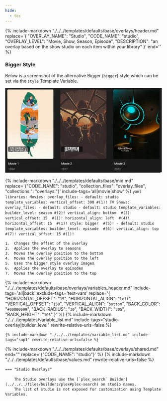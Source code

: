 ```yaml
---
hide:
  - toc
---
```

{%
    include-markdown "./../../templates/defaults/base/overlays/header.md"
    replace='{
        "OVERLAY_NAME": "Studio", 
        "CODE_NAME": "studio",
        "OVERLAY_LEVEL": "Movie, Show, Season, Episode",
        "DESCRIPTION": "an overlay based on the show studio on each item within your library"
    }'
    end='<!--rec-sub-->'
%}

### Bigger Style

Below is a screenshot of the alternative Bigger (`bigger`) style which can be set via the `style` Template Variable.

![studio_bigger](../../assets/images/defaults/overlays/studio_bigger.jpg)

{% 
    include-markdown "./../../templates/defaults/base/mid.md" 
    replace='{"CODE_NAME": "studio", "collection_files": "overlay_files", "collections:": "overlays:"}' 
    include-tags='all|movie|show' 
%}
    ```yaml
    libraries:
      Movies:
        overlay_files:
          - default: studio
            template_variables:
              vertical_offset: 390 #(1)!
      TV Shows:
        overlay_files:
          - default: studio
          - default: studio
            template_variables:
              builder_level: season #(2)!
              vertical_align: bottom  #(3)!
              vertical_offset: 15  #(1)!
              horizontal_align: left  #(4)!
              horizontal_offset: 15  #(1)!
              style: bigger  #(5)!
          - default: studio
            template_variables:
              builder_level: episode  #(6)!
              vertical_align: top  #(7)!
              vertical_offset: 15 #(1)!
    ```

    1.  Changes the offset of the overlay
    2.  Applies the overlay to seasons
    3.  Moves the overlay position to the bottom
    4.  Moves the overlay position to the left
    5.  Uses the bigger style overlay images
    6.  Applies the overlay to episodes
    7.  Moves the overlay position to the top

{% 
    include-markdown "./../../templates/defaults/base/overlays/variables_header.md"
    include-tags='all|back'
    exclude-tags='text-vars'
    replace='{
        "HORIZONTAL_OFFSET": "`15`",
        "HORIZONTAL_ALIGN": "`left`",
        "VERTICAL_OFFSET": "`150`",
        "VERTICAL_ALIGN": "`bottom`",
        "BACK_COLOR": "`#00000099`",
        "BACK_RADIUS": "`30`",
        "BACK_WIDTH": "`305`",
        "BACK_HEIGHT": "`105`"
    }'
%}
    {%
        include-markdown "./../../templates/variable_list.md"
        include-tags="studio-overlay|builder_level"
        rewrite-relative-urls=false
    %}

    {% include-markdown "./../../templates/variable_list.md" include-tags="sup1" rewrite-relative-urls=false %}

{% include-markdown "./../../templates/defaults/base/overlays/shared.md" end="<!--text-variables-->" replace='{"CODE_NAME": "studio"}' %}
{% include-markdown "./../../templates/defaults/base/values.md" rewrite-relative-urls=false %}

    === "Studio Overlays"
    
        The Studio overlays use the [`plex_search` Builder](../../../files/builders/plex#plex-search) on studio names. 
        The list of studio is not exposed for customization using Template Variables.
